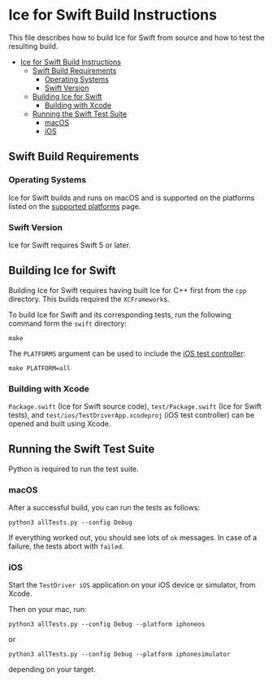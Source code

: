 # Ice for Swift Build Instructions

This file describes how to build Ice for Swift from source and how to test the
resulting build.

- [Ice for Swift Build Instructions](#ice-for-swift-build-instructions)
  - [Swift Build Requirements](#swift-build-requirements)
    - [Operating Systems](#operating-systems)
    - [Swift Version](#swift-version)
  - [Building Ice for Swift](#building-ice-for-swift)
    - [Building with Xcode](#building-with-xcode)
  - [Running the Swift Test Suite](#running-the-swift-test-suite)
    - [macOS](#macos)
    - [iOS](#ios)

## Swift Build Requirements

### Operating Systems

Ice for Swift builds and runs on macOS and is supported on the platforms listed
on the [supported platforms] page.

### Swift Version

Ice for Swift requires Swift 5 or later.

## Building Ice for Swift

Building Ice for Swift requires having built Ice for C++ first from the `cpp` directory. This builds required the
`XCFramework`s.

To build Ice for Swift and its corresponding tests, run the following command form the `swift` directory:

```shell
make
```

The `PLATFORMS` argument can be used to include the [iOS test controller]:

```shell
make PLATFORM=all
```

### Building with Xcode

`Package.swift` (Ice for Swift source code), `test/Package.swift` (Ice for Swift tests), and `test/ios/TestDriverApp.xcodeproj` (iOS test controller) can be opened and built using Xcode.

## Running the Swift Test Suite

Python is required to run the test suite.

### macOS

After a successful build, you can run the tests as follows:

```shell
python3 allTests.py --config Debug
```

If everything worked out, you should see lots of `ok` messages. In case of a
failure, the tests abort with `failed`.

### iOS

Start the `TestDriver iOS` application on your iOS device or simulator, from
Xcode.

Then on your mac, run:

```shell
python3 allTests.py --config Debug --platform iphoneos
```

or

```shell
python3 allTests.py --config Debug --platform iphonesimulator
```

depending on your target.

[supported platforms]: https://doc.zeroc.com/ice/3.7/release-notes/supported-platforms-for-ice-3-7-10
[iOS test controller]: ./test/ios/TestDriverApp.xcodeproj
